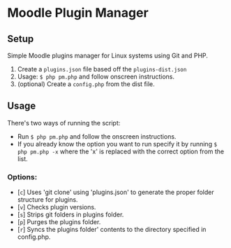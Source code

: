 # Moodle Plugin Manager

## Setup
Simple Moodle plugins manager for Linux systems using Git and PHP.

1. Create a `plugins.json` file based off the `plugins-dist.json`
2. Usage: `$ php pm.php` and follow onscreen instructions.
3. (optional) Create a `config.php` from the dist file.

## Usage
There's two ways of running the script:

- Run `$ php pm.php` and follow the onscreen instructions.
- If you already know the option you want to run specify it by running ` $ php pm.php -x ` where the 'x' is replaced with the correct option from the list.

### Options:
- [`c`] Uses 'git clone' using 'plugins.json' to generate the proper folder structure for plugins.
- [`v`] Checks plugin versions.
- [`s`] Strips git folders in plugins folder.
- [`p`] Purges the plugins folder.
- [`r`] Syncs the plugins folder' contents to the directory specified in config.php.
